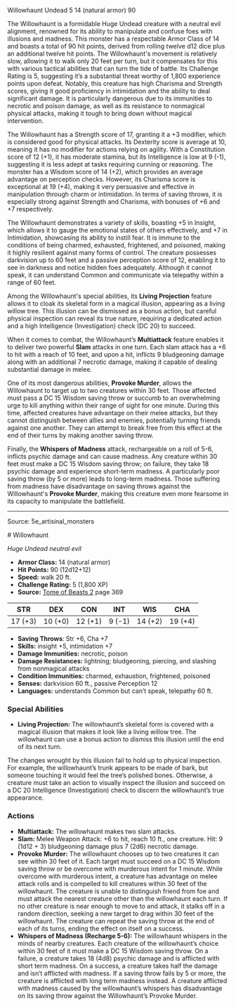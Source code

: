 <MonsterName/>Willowhaunt</MonsterName>
<CreatureType/>Undead</CreatureType>
<CR/>5</CR>
<AC/>14 (natural armor)</AC>
<HP/>90</HP>
<summary>The Willowhaunt is a formidable Huge Undead creature with a neutral evil alignment, renowned for its ability to manipulate and confuse foes with illusions and madness. This monster has a respectable Armor Class of 14 and boasts a total of 90 hit points, derived from rolling twelve d12 dice plus an additional twelve hit points. The Willowhaunt's movement is relatively slow, allowing it to walk only 20 feet per turn, but it compensates for this with various tactical abilities that can turn the tide of battle. Its Challenge Rating is 5, suggesting it’s a substantial threat worthy of 1,800 experience points upon defeat. Notably, this creature has high Charisma and Strength scores, giving it good proficiency in intimidation and the ability to deal significant damage. It is particularly dangerous due to its immunities to necrotic and poison damage, as well as its resistance to nonmagical physical attacks, making it tough to bring down without magical intervention.</summary>

<detail>

The Willowhaunt has a Strength score of 17, granting it a +3 modifier, which is considered good for physical attacks. Its Dexterity score is average at 10, meaning it has no modifier for actions relying on agility. With a Constitution score of 12 (+1), it has moderate stamina, but its Intelligence is low at 9 (-1), suggesting it is less adept at tasks requiring cunning or reasoning. The monster has a Wisdom score of 14 (+2), which provides an average advantage on perception checks. However, its Charisma score is exceptional at 19 (+4), making it very persuasive and effective in manipulation through charm or intimidation. In terms of saving throws, it is especially strong against Strength and Charisma, with bonuses of +6 and +7 respectively.

The Willowhaunt demonstrates a variety of skills, boasting +5 in Insight, which allows it to gauge the emotional states of others effectively, and +7 in Intimidation, showcasing its ability to instill fear. It is immune to the conditions of being charmed, exhausted, frightened, and poisoned, making it highly resilient against many forms of control. The creature possesses darkvision up to 60 feet and a passive perception score of 12, enabling it to see in darkness and notice hidden foes adequately. Although it cannot speak, it can understand Common and communicate via telepathy within a range of 60 feet.

Among the Willowhaunt's special abilities, its **Living Projection** feature allows it to cloak its skeletal form in a magical illusion, appearing as a living willow tree. This illusion can be dismissed as a bonus action, but careful physical inspection can reveal its true nature, requiring a dedicated action and a high Intelligence (Investigation) check (DC 20) to succeed.

When it comes to combat, the Willowhaunt’s **Multiattack** feature enables it to deliver two powerful **Slam** attacks in one turn. Each slam attack has a +6 to hit with a reach of 10 feet, and upon a hit, inflicts 9 bludgeoning damage along with an additional 7 necrotic damage, making it capable of dealing substantial damage in melee.

One of its most dangerous abilities, **Provoke Murder**, allows the Willowhaunt to target up to two creatures within 30 feet. Those affected must pass a DC 15 Wisdom saving throw or succumb to an overwhelming urge to kill anything within their range of sight for one minute. During this time, affected creatures have advantage on their melee attacks, but they cannot distinguish between allies and enemies, potentially turning friends against one another. They can attempt to break free from this effect at the end of their turns by making another saving throw.

Finally, the **Whispers of Madness** attack, rechargeable on a roll of 5-6, inflicts psychic damage and can cause madness. Any creature within 30 feet must make a DC 15 Wisdom saving throw; on failure, they take 18 psychic damage and experience short-term madness. A particularly poor saving throw (by 5 or more) leads to long-term madness. Those suffering from madness have disadvantage on saving throws against the Willowhaunt's **Provoke Murder**, making this creature even more fearsome in its capacity to manipulate the battlefield.</detail>



---

Source: 5e_artisinal_monsters

<statblock>
# Willowhaunt

*Huge* *Undead* *neutral evil*

- **Armor Class:** 14 (natural armor)
- **Hit Points:** 90 (12d12+12)
- **Speed:** walk 20 ft.
- **Challenge Rating:** 5 (1,800 XP)
- **Source:** [Tome of Beasts 2](https://koboldpress.com/kpstore/product/tome-of-beasts-2-for-5th-edition) page 369

| STR | DEX | CON | INT | WIS | CHA |
| --- | --- | --- | --- | --- | --- |
| 17 (+3) | 10 (+0) | 12 (+1) | 9 (-1) | 14 (+2) | 19 (+4) |

- **Saving Throws**: Str +6, Cha +7
- **Skills:** insight +5, intimidation +7
- **Damage Immunities:** necrotic, poison
- **Damage Resistances:** lightning; bludgeoning, piercing, and slashing from nonmagical attacks
- **Condition Immunities:** charmed, exhaustion, frightened, poisoned
- **Senses:** darkvision 60 ft., passive Perception 12
- **Languages:** understands Common but can’t speak, telepathy 60 ft.

### Special Abilities

- **Living Projection:** The willowhaunt’s skeletal form is covered with a magical illusion that makes it look like a living willow tree. The willowhaunt can use a bonus action to dismiss this illusion until the end of its next turn.

The changes wrought by this illusion fail to hold up to physical inspection. For example, the willowhaunt’s trunk appears to be made of bark, but someone touching it would feel the tree’s polished bones. Otherwise, a creature must take an action to visually inspect the illusion and succeed on a DC 20 Intelligence (Investigation) check to discern the willowhaunt’s true appearance.

### Actions

- **Multiattack:** The willowhaunt makes two slam attacks.
- **Slam:** Melee Weapon Attack: +6 to hit, reach 10 ft., one creature. Hit: 9 (1d12 + 3) bludgeoning damage plus 7 (2d6) necrotic damage.
- **Provoke Murder:** The willowhaunt chooses up to two creatures it can see within 30 feet of it. Each target must succeed on a DC 15 Wisdom saving throw or be overcome with murderous intent for 1 minute. While overcome with murderous intent, a creature has advantage on melee attack rolls and is compelled to kill creatures within 30 feet of the willowhaunt. The creature is unable to distinguish friend from foe and must attack the nearest creature other than the willowhaunt each turn. If no other creature is near enough to move to and attack, it stalks off in a random direction, seeking a new target to drag within 30 feet of the willowhaunt. The creature can repeat the saving throw at the end of each of its turns, ending the effect on itself on a success.
- **Whispers of Madness (Recharge 5-6):** The willowhaunt whispers in the minds of nearby creatures. Each creature of the willowhaunt’s choice within 30 feet of it must make a DC 15 Wisdom saving throw. On a failure, a creature takes 18 (4d8) psychic damage and is afflicted with short term madness. On a success, a creature takes half the damage and isn’t afflicted with madness. If a saving throw fails by 5 or more, the creature is afflicted with long term madness instead. A creature afflicted with madness caused by the willowhaunt’s whispers has disadvantage on its saving throw against the Willowhaunt’s Provoke Murder.


</statblock>


